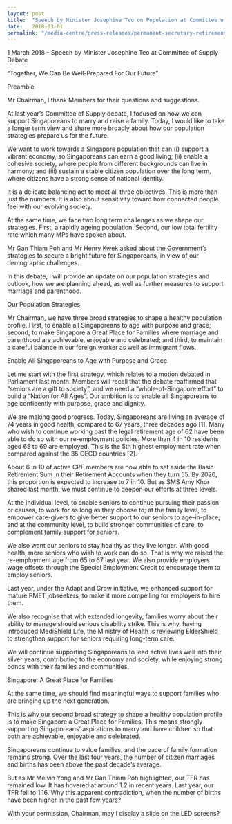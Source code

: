 ```yaml
---
layout: post
title:  "Speech by Minister Josephine Teo on Population at Committee of Supply 2018"
date:   2018-03-01
permalink: "/media-centre/press-releases/permanent-secretary-retirements-and-appointment-1-june-2018"
---
```


1 March 2018 - Speech by Minister Josephine Teo at Committee of Supply Debate

“Together, We Can Be Well-Prepared For Our Future”

Preamble

Mr Chairman, I thank Members for their questions and suggestions.

At last year’s Committee of Supply debate, I focused on how we can support Singaporeans to marry and raise a family.  Today, I would like to take a longer term view and share more broadly about how our population strategies prepare us for the future.

We want to work towards a Singapore population that can (i) support a vibrant economy, so Singaporeans can earn a good living; (ii) enable a cohesive society, where people from different backgrounds can live in harmony; and (iii) sustain a stable citizen population over the long term, where citizens have a strong sense of national identity.

It is a delicate balancing act to meet all three objectives.  This is more than just the numbers. It is also about sensitivity toward how connected people feel with our evolving society.

At the same time, we face two long term challenges as we shape our strategies. First, a rapidly ageing population. Second, our low total fertility rate which many MPs have spoken about.

Mr Gan Thiam Poh and Mr Henry Kwek asked about the Government’s strategies to secure a bright future for Singaporeans, in view of our demographic challenges.

In this debate, I will provide an update on our population strategies and outlook, how we are planning ahead, as well as further measures to support marriage and parenthood. 

Our Population Strategies

Mr Chairman, we have three broad strategies to shape a healthy population profile. First, to enable all Singaporeans to age with purpose and grace; second, to make Singapore a Great Place for Families where marriage and parenthood are achievable, enjoyable and celebrated; and third, to maintain a careful balance in our foreign worker as well as immigrant flows.

Enable All Singaporeans to Age with Purpose and Grace

Let me start with the first strategy, which relates to a motion debated in Parliament last month. Members will recall that the debate reaffirmed that “seniors are a gift to society”, and we need a “whole-of-Singapore effort” to build a “Nation for All Ages”. Our ambition is to enable all Singaporeans to age confidently with purpose, grace and dignity.

We are making good progress. Today, Singaporeans are living an average of 74 years in good health, compared to 67 years, three decades ago [1]. Many who wish to continue working past the legal retirement age of 62 have been able to do so with our re-employment policies. More than 4 in 10 residents aged 65 to 69 are employed. This is the 5th highest employment rate when compared against the 35 OECD countries [2].

About 6 in 10 of active CPF members are now able to set aside the Basic Retirement Sum in their Retirement Accounts when they turn 55.  By 2020, this proportion is expected to increase to 7 in 10. But as SMS Amy Khor shared last month, we must continue to deepen our efforts at three levels.

At the individual level, to enable seniors to continue pursuing their passion or causes, to work for as long as they choose to; at the family level, to empower care-givers to give better support to our seniors to age-in-place; and at the community level, to build stronger communities of care, to complement family support for seniors.

We also want our seniors to stay healthy as they live longer. With good health, more seniors who wish to work can do so. That is why we raised the re-employment age from 65 to 67 last year. We also provide employers wage offsets through the Special Employment Credit to encourage them to employ seniors.

Last year, under the Adapt and Grow initiative, we enhanced support for mature PMET jobseekers, to make it more compelling for employers to hire them.

We also recognise that with extended longevity, families worry about their ability to manage should serious disability strike. This is why, having introduced MediShield Life, the Ministry of Health is reviewing ElderShield to strengthen support for seniors requiring long-term care.

We will continue supporting Singaporeans to lead active lives well into their silver years, contributing to the economy and society, while enjoying strong bonds with their families and communities.

Singapore: A Great Place for Families

At the same time, we should find meaningful ways to support families who are bringing up the next generation. 

This is why our second broad strategy to shape a healthy population profile is to make Singapore a Great Place for Families. This means strongly supporting Singaporeans’ aspirations to marry and have children so that both are achievable, enjoyable and celebrated.

Singaporeans continue to value families, and the pace of family formation remains strong.   Over the last four years, the number of citizen marriages and births has been above the past decade’s average.

But as Mr Melvin Yong and Mr Gan Thiam Poh highlighted, our TFR has remained low. It has hovered at around 1.2 in recent years. Last year, our TFR fell to 1.16. Why this apparent contradiction, when the number of births have been higher in the past few years?

With your permission, Chairman, may I display a slide on the LED screens?

